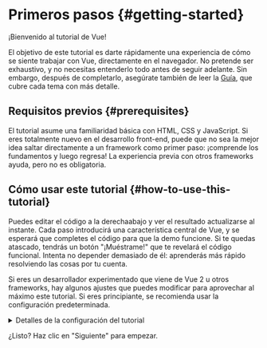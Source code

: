 # Primeros pasos {#getting-started}

¡Bienvenido al tutorial de Vue!

El objetivo de este tutorial es darte rápidamente una experiencia de cómo se siente trabajar con Vue, directamente en el navegador. No pretende ser exhaustivo, y no necesitas entenderlo todo antes de seguir adelante. Sin embargo, después de completarlo, asegúrate también de leer la <a target="_blank" href="/guide/introduction.html">Guía</a>, que cubre cada tema con más detalle.

## Requisitos previos {#prerequisites}

El tutorial asume una familiaridad básica con HTML, CSS y JavaScript. Si eres totalmente nuevo en el desarrollo front-end, puede que no sea la mejor idea saltar directamente a un framework como primer paso: ¡comprende los fundamentos y luego regresa! La experiencia previa con otros frameworks ayuda, pero no es obligatoria.

## Cómo usar este tutorial {#how-to-use-this-tutorial}

Puedes editar el código <span class="wide">a la derecha</span><span class="narrow">abajo</span> y ver el resultado actualizarse al instante. Cada paso introducirá una característica central de Vue, y se esperará que completes el código para que la demo funcione. Si te quedas atascado, tendrás un botón "¡Muéstrame!" que te revelará el código funcional. Intenta no depender demasiado de él: aprenderás más rápido resolviendo las cosas por tu cuenta.

Si eres un desarrollador experimentado que viene de Vue 2 u otros frameworks, hay algunos ajustes que puedes modificar para aprovechar al máximo este tutorial. Si eres principiante, se recomienda usar la configuración predeterminada.

<details>
<summary>Detalles de la configuración del tutorial</summary>

- Vue ofrece dos estilos de API: Options API y Composition API. Este tutorial está diseñado para funcionar con ambos; puedes elegir tu estilo preferido usando los selectores de **Preferencia de API** en la parte superior. <a target="_blank" href="/guide/introduction.html#api-styles">Aprende más sobre los estilos de API</a>.

- También puedes cambiar entre el modo SFC o el modo HTML. El primero mostrará ejemplos de código en formato <a target="_blank" href="/guide/introduction.html#single-file-components">Single-File Component</a> (SFC), que es lo que la mayoría de los desarrolladores usan cuando utilizan Vue con un paso de compilación. El modo HTML muestra el uso sin un paso de compilación.

<div class="html">

:::tip
Si vas a usar el modo HTML sin un paso de compilación en tus propias aplicaciones, asegúrate de cambiar las importaciones a:

```js
import { ... } from 'vue/dist/vue.esm-bundler.js'
```

dentro de tus scripts o configurar tu herramienta de compilación para resolver `vue` de forma adecuada. Configuración de ejemplo para [Vite](https://vitejs.dev/):

```js [vite.config.js]
export default {
  resolve: {
    alias: {
      vue: 'vue/dist/vue.esm-bundler.js'
    }
  }
}
```

Consulta la [sección respectiva en la guía de herramientas](/guide/scaling-up/tooling.html#note-on-in-browser-template-compilation) para obtener más información.
:::

</div>

</details>

¿Listo? Haz clic en "Siguiente" para empezar.